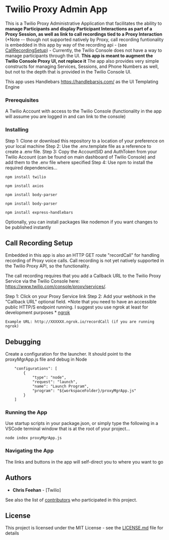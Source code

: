 # Twilio Proxy Admin App

This is a Twilio Proxy Administrative Application that facilitates the ability to **manage Participants and display Participant Interactions as part of a Proxy Session, as well as link to call recordings tied to a Proxy Interaction** (*Note -- though not supported natively by Proxy, call recording funtionality is embedded in this app by way of the recording api - (see [CallRecordingSetup](https://github.com/Cfee2000/twilio-proxy-admin-app#call-recording-setup)) - Currently, the Twilio Console does not have a way to manage participants through the UI. **This app is meant to augment the Twilio Console Proxy UI, not replace it** The app also provides very simple constructs for managing Services, Sessions, and Phone Numbers as well, but not to the depth that is provided in the Twilio Console UI.

This app uses Handlebars https://handlebarsjs.com/ as the UI Templating Engine

### Prerequisites

A Twilio Account with access to the Twilio Console (functionality in the app will assume you are logged in and can link to the console)

### Installing

Step 1: Clone or download this repository to a location of your preference on your local machine
Step 2: Use the .env.template file as a reference to create a .env file. 
Step 3: Copy the AccountSID and AuthToken from your Twilio Account (can be found on main dashboard of Twilio Console) and add them to the .env file where specified
Step 4: Use npm to install the required dependencies...

```
npm install twilio
```
```
npm install axios
```
```
npm install body-parser
```
```
npm install body-parser
```
```
npm install express-handlebars
```

Optionally, you can install packages like nodemon if you want changes to be published instantly

## Call Recording Setup

Embedded in this app is also an HTTP GET route "recordCall" for handling recording of Proxy voice calls. Call recording is not yet natively supported in the Twilio Proxy API, so the functionality.

The call recording requires that you add a Callback URL to the Twilio Proxy Service via the Twilio Console here: https://www.twilio.com/console/proxy/services/.

Step 1: Click on your Proxy Service link
Step 2: Add your webhook in the "Callback URL" optional field. *Note that you need to have an accessible public HTTP/S endpoint running. I suggest you use ngrok at least for development purposes * [ngrok](https://ngrok.com/)

```
Example URL: http://XXXXXX.ngrok.io/recordCall (if you are running ngrok)
```

## Debugging

Create a configuration for the launcher. It should point to the proxyMgrApp.js file and debug in Node
```
    "configurations": [
        {
            "type": "node",
            "request": "launch",
            "name": "Launch Program",
            "program": "${workspaceFolder}/proxyMgrApp.js"
        }
    ]
```

### Running the App

Use startup scripts in your package.json, or simply type the following in a VSCode terminal window that is at the root of your project...

```
node index proxyMgrApp.js
```

### Navigating the App

The links and buttons in the app will self-direct you to where you want to go

## Authors

* **Chris Feehan** - [Twilio]

See also the list of [contributors](https://github.com/your/project/contributors) who participated in this project.

## License

This project is licensed under the MIT License - see the [LICENSE.md](LICENSE.md) file for details



